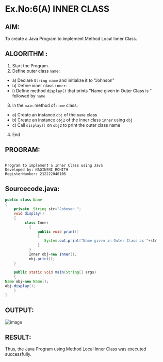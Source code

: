 # Ex.No:6(A)  INNER CLASS
## AIM:
To create a Java Program to implement Method Local Inner Class.

## ALGORITHM :
1.  Start the Program.
2.	Define outer class `name`:
-	a) Declare `String name` and initialize it to "Johnson"
-	b) Define inner class `inner`:
- i) Define method `display()` that prints "Name given in Outer Class is " followed by `name`
3.	In the `main` method of `name` class:
-	a) Create an instance `obj` of the `name` class
-	b) Create an instance `obj2` of the inner class `inner` using `obj`
-	c) Call `display()` on `obj2` to print the outer class name
4.	End






## PROGRAM:
 ```

Program to implement a Inner Class using Java
Developed by: NAGINENI ROHITH
RegisterNumber: 212222040105

```

## Sourcecode.java:
```java
public class Name
{
    private  String str="Johnson ";
    void display()
    {
         class Inner
           {
               public void print()
               {
                  System.out.print("Name given in Outer Class is "+str);
               }
           }
           Inner obj=new Inner();
           obj.print();
    }
  
    public static void main(String[] args)
    {
Name obj=new Name();
obj.display();
    }
}
```

## OUTPUT:
![image](https://github.com/user-attachments/assets/a78e2603-57c2-4cde-afc6-031c56adae70)



## RESULT:
Thus, the Java Program using Method Local Inner Class was executed successfully.

